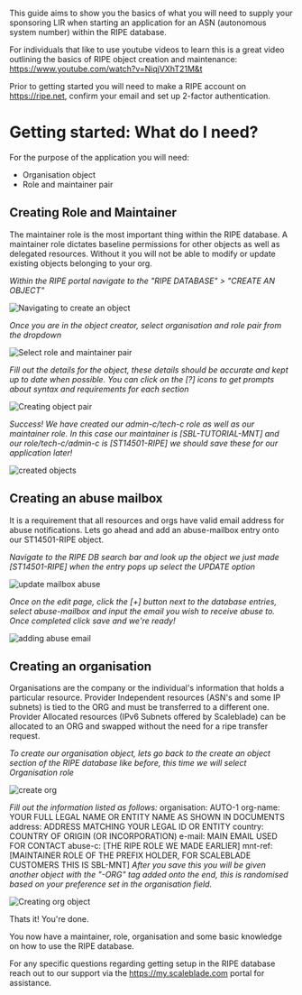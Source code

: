 
[comment]: <>  (title:Getting ready for your ASN application)
[comment]: <>  (author:Jack Cosens)
[comment]: <>  (description:A basic guide showing you the basics of the RIPE and how to create the required objects.)
[comment]: <>  (readtime:8)
[comment]: <>  (picture:https://i.ytimg.com/vi/0RI5W3hqBug/hq720.jpg)
[comment]: <>  (timestamp:2025-02-22T10:12:02.102Z)
[commend]: <> (tag:RIPE,HELP)

This guide aims to show you the basics of what you will need to supply your sponsoring LIR when starting an application for an ASN (autonomous system number) within the RIPE database.

For individuals that like to use youtube videos to learn this is a great video outlining the basics of RIPE object creation and maintenance: https://www.youtube.com/watch?v=NiqjVXhT21M&t

Prior to getting started you will need to make a RIPE account on https://ripe.net, confirm your email and set up 2-factor authentication.

# Getting started: What do I need?

For the purpose of the application you will need:

- Organisation object
- Role and maintainer pair

## Creating Role and Maintainer

The maintainer role is the most important thing within the RIPE database. A maintainer role dictates baseline permissions for other objects as well as delegated resources.
Without it you will not be able to modify or update existing objects belonging to your org.

*Within the RIPE portal navigate to the "RIPE DATABASE" > "CREATE AN OBJECT"*

![Navigating to create an object](https://i.imgur.com/0ij9Jza.png)

*Once you are in the object creator, select organisation and role pair from the dropdown*

![Select role and maintainer pair](https://i.imgur.com/GZgasIP.png)

*Fill out the details for the object, these details should be accurate and kept up to date when possible.*
*You can click on the [?] icons to get prompts about syntax and requirements for each section*

![Creating object pair](https://i.imgur.com/ltDrL1K.png)

*Success! We have created our admin-c/tech-c role as well as our maintainer role.*
*In this case our maintainer is [SBL-TUTORIAL-MNT] and our role/tech-c/admin-c is [ST14501-RIPE] we should save these for our application later!*

![created objects](https://i.imgur.com/5Ba2tG4.png)

## Creating an abuse mailbox
It is a requirement that all resources and orgs have valid email address for abuse notifications. Lets go ahead and add an abuse-mailbox entry onto our ST14501-RIPE object.

*Navigate to the RIPE DB search bar and look up the object we just made [ST14501-RIPE] when the entry pops up select the UPDATE option*

![update mailbox abuse](https://i.imgur.com/re6yMFP.png)

*Once on the edit page, click the [+] button next to the database entries, select abuse-mailbox and input the email you wish to receive abuse to. Once completed click save and we're ready!*

![adding abuse email ](https://i.imgur.com/p9QJAY7.png)

## Creating an organisation

Organisations are the company or the individual's information that holds a particular resource.
Provider Independent resources (ASN's and some IP subnets) is tied to the ORG and must be transferred to a different one.
Provider Allocated resources (IPv6 Subnets offered by Scaleblade) can be allocated to an ORG and swapped without the need for a ripe transfer request.

*To create our organisation object, lets go back to the create an object section of the RIPE database like before, this time we will select Organisation role*

![create org](https://i.imgur.com/oPJW6vQ.png)

*Fill out the information listed as follows:*
organisation: AUTO-1
org-name: YOUR FULL LEGAL NAME OR ENTITY NAME AS SHOWN IN DOCUMENTS
address: ADDRESS MATCHING YOUR LEGAL ID OR ENTITY
country: COUNTRY OF ORIGIN (OR INCORPORATION)
e-mail: MAIN EMAIL USED FOR CONTACT
abuse-c: [THE RIPE ROLE WE MADE EARLIER]
mnt-ref: [MAINTAINER ROLE OF THE PREFIX HOLDER, FOR SCALEBLADE CUSTOMERS THIS IS SBL-MNT]
*After you save this you will be given another object with the "-ORG" tag added onto the end, this is randomised based on your preference set in the organisation field.*

![Creating org object](https://i.imgur.com/qaqqCU5.png)

Thats it! You're done.

You now have a maintainer, role, organisation and  some basic knowledge on how to use the RIPE database.

For any specific questions regarding getting setup in the RIPE database reach out to our support via the https://my.scaleblade.com portal for assistance.
